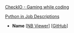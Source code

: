 [CheckIO - Gaming while coding](https://checkio.org/)

[Python in Job Descriptions](http://www.datasciencecentral.com/profiles/blogs/what-technology-tool-skills-do-data-scientists-jobs-require)

* __Name__ [[NB Viewer]()] [[GitHub]()]
